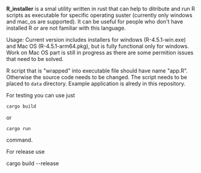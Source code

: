 **R_installer** is a smal utility written in rust that can help to ditribute and run R scripts as executable for specific operating suster (currently only windows and mac_os are supported). It can be useful for people who don't have installed R or are not familiar with this language.

Usage: Current version includes installers for windows (R-4.5.1-win.exe) and Mac OS (R-4.5.1-arm64.pkg), but is fully functional only for windows. Work on Mac OS part is still in progress as there are some permition issues that need to be solved.

R script that is "wrapped" into executable file should have name "app.R". Otherwise the source code needs to be changed. The script needs to be placed to `data` directory. Example application is alredy in this repository.

For testing you can use just 

`cargo build`

or 

`cargo run`

command.

For release use

cargo build --release